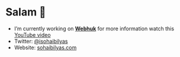 # Salam 👋

- I’m currently working on **[Webhuk](https://webhuk.com)** for more information watch this [YouTube video](https://www.youtube.com/watch?v=Ld-sGXdLFtM)
- Twitter: [@isohaibilyas](https://twitter.com/isohaibilyas)
- Website: [sohaibilyas.com](https://sohaibilyas.com)
